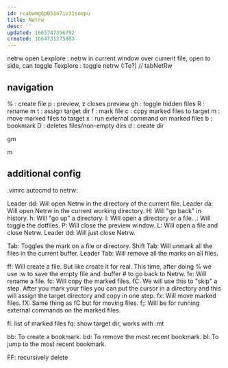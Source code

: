 ```yaml
---
id: rcabwmg6p051n7iv31soepu
title: Netrw
desc: ''
updated: 1665747396792
created: 1664731275083
---
```

netrw open
Lexplore : netrw in current window over current file, open to side, can toggle
Texplore : toggle netrw (:Te?) // tabNetRw

## navigation
% : create file
p : preview, <C-w>z closes preview
gh : toggle hidden files
R : rename
m
  t : assign target dir
  f : mark file
  c : copy marked files to target
  m : move marked files to target
  x : run external command on marked files
  b : bookmark
D : deletes files/non-empty dirs
d : create dir

gm

m

## additional config
.vimrc autocmd to netrw:

Leader dd: Will open Netrw in the directory of the current file.
Leader da: Will open Netrw in the current working directory.
H: Will "go back" in history.
h: Will "go up" a directory.
l: Will open a directory or a file.
.: Will toggle the dotfiles.
P: Will close the preview window.
L: Will open a file and close Netrw.
Leader dd: Will just close Netrw.

Tab: Toggles the mark on a file or directory.
Shift Tab: Will unmark all the files in the current buffer.
Leader Tab: Will remove all the marks on all files.

ff: Will create a file. But like create it for real. This time, after doing % we use :w<CR> to save the empty file and :buffer #<CR> to go back to Netrw.
fe: Will rename a file.
fc: Will copy the marked files.
fC: We will use this to "skip" a step. After you mark your files you can put the cursor in a directory and this will assign the target directory and copy in one step.
fx: Will move marked files.
fX: Same thing as fC but for moving files.
f;: Will be for running external commands on the marked files.

fl: list of marked files
fq: show target dir, works with :mt

bb: To create a bookmark.
bd: To remove the most recent bookmark.
bl: To jump to the most recent bookmark.

FF: recursively delete